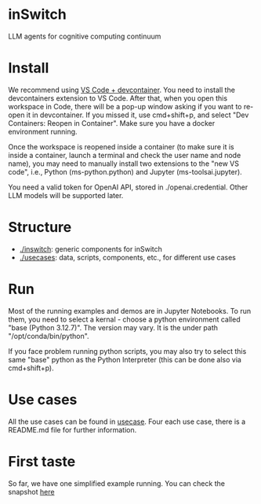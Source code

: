 # inSwitch
LLM agents for cognitive computing continuum

# Install
We recommend using [VS Code + devcontainer](https://code.visualstudio.com/docs/devcontainers/containers). You need to install the devcontainers extension to VS Code. After that, when you open this workspace in Code, there will be a pop-up window asking if you want to re-open it in devcontainer. If you missed it, use cmd+shift+p, and select 
"Dev Containers: Reopen in Container". Make sure you have a docker environment running. 

Once the workspace is reopened inside a container (to make sure it is inside a container, launch a terminal and check the user name and node name), you may need to manually install two extensions to the "new VS code", i.e., Python (ms-python.python) and Jupyter (ms-toolsai.jupyter).

You need a valid token for OpenAI API, stored in ./openai.credential. Other LLM models will be supported later. 

# Structure
- [./inswitch](inswitch/): generic components for inSwitch
- [./usecases](usecases/): data, scripts, components, etc., for different use cases

# Run
Most of the running examples and demos are in Jupyter Notebooks. To run them, you need to select a kernal - choose a python environment called "base (Python 3.12.7)". The version may vary. It is the under path "/opt/conda/bin/python".

If you face problem running python scripts, you may also try to select this same "base" python as the Python Interpreter (this can be done also via cmd+shift+p).

# Use cases
All the use cases can be found in [usecase](./usecases/). Four each use case, there is a README.md file for further information.

# First taste
So far, we have one simplified example running. You can check the snapshot [here](./usecases/fill/doc/snapshots/Step1-simplied-doc-api-call-2024-11-15.ipynb)